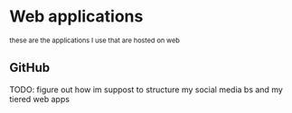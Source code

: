 # Web applications

<sub>these are the applications I use that are hosted on web</sub>

## GitHub

TODO: figure out how im suppost to structure my social media bs and my tiered web apps

##
